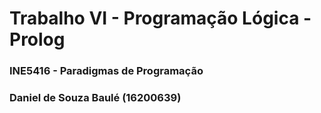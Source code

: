 # Trabalho VI - Programação Lógica - Prolog
### INE5416 - Paradigmas de Programação
### Daniel de Souza Baulé (16200639)
